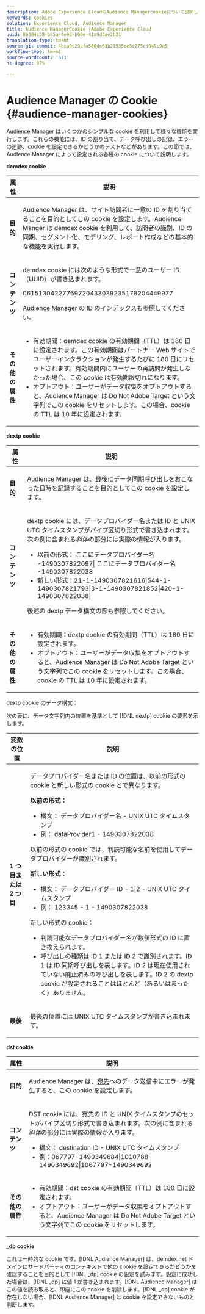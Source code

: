 ```yaml
---
description: Adobe Experience CloudのAudience Managercookieについて説明します。
keywords: cookies
solution: Experience Cloud, Audience Manager
title: Audience ManagerCookie |Adobe Experience Cloud
uuid: 8b384c38-b85a-4e93-b00e-41a9d3ae2b21
translation-type: tm+mt
source-git-commit: 4bea0c29afa580dc63b21535ce5c275cd649c9a5
workflow-type: tm+mt
source-wordcount: '611'
ht-degree: 97%

---
```



# Audience Manager の Cookie {#audience-manager-cookies}

Audience Manager はいくつかのシンプルな cookie を利用して様々な機能を実行します。これらの機能には、ID の割り当て、データ呼び出しの記録、エラーの追跡、cookie を設定できるかどうかのテストなどがあります。この節では、Audience Manager によって設定される各種の cookie について説明します。

**demdex cookie**

<table id="table_1CCF7EA2BC9E421F8DEECA5F611E33F6"> 
 <thead> 
  <tr> 
   <th colname="col1" class="entry"> 属性 </th> 
   <th colname="col2" class="entry"> 説明 </th> 
  </tr> 
 </thead>
 <tbody> 
  <tr> 
   <td colname="col1"> <p> <b>目的</b> </p> </td> 
   <td colname="col2"> <p> <span class="keyword"> Audience Manager</span> は、サイト訪問者に一意の ID を割り当てることを目的としてこの cookie を設定します。<span class="keyword">Audience Manger</span> は <span class="wintitle">demdex</span> cookie を利用して、訪問者の識別、ID の同期、セグメント化、モデリング、レポート作成などの基本的な機能を実行します。 </p> </td> 
  </tr> 
  <tr> 
   <td colname="col1"> <p> <b>コンテンツ</b> </p> </td> 
   <td colname="col2"> <p><span class="wintitle">demdex</span> cookie には次のような形式で一意のユーザー ID（UUID）が書き込まれます。 </p> <p> <span class="codeph"> 06151304227769720433039235178204449977 </span> </p> <p><a href="https://docs.adobe.com/content/help/ja-JP/audience-manager/user-guide/reference/ids-in-aam.html" format="https" scope="external">Audience Manager の ID のインデックス</a>も参照してください。 </p> </td> 
  </tr> 
  <tr> 
   <td colname="col1"> <p> <b>その他の属性</b> </p> </td> 
   <td colname="col2"> <p> 
     <ul id="ul_11291DA87C5045E880034E06C863BCDA"> 
      <li id="li_40C30A06A12449A4A8748621223CA71B">有効期間：<span class="wintitle">demdex</span> cookie の有効期間（TTL）は 180 日に設定されます。この有効期間はパートナー Web サイトでユーザーインタラクションが発生するたびに 180 日にリセットされます。有効期間内にユーザーの再訪問が発生しなかった場合、この cookie は有効期限切れになります。 </li> 
      <li id="li_A589EDA2198249829207A183872EF1FF">オプトアウト：ユーザーがデータ収集をオプトアウトすると、<span class="keyword">Audience Manager</span> は <span class="codeph">Do Not Adobe Target</span> という文字列でこの cookie をリセットします。この場合、cookie の TTL は 10 年に設定されます。 </li> 
     </ul> </p> </td> 
  </tr> 
 </tbody> 
</table>

**dextp cookie**

<table id="table_7343C9C9ADD24D3FA693ECC76E4A4045"> 
 <thead> 
  <tr> 
   <th colname="col1" class="entry"> 属性 </th> 
   <th colname="col2" class="entry"> 説明 </th> 
  </tr> 
 </thead>
 <tbody> 
  <tr> 
   <td colname="col1"> <p> <b>目的</b> </p> </td> 
   <td colname="col2"> <p> <span class="keyword">Audience Manager</span> は、最後にデータ同期呼び出しをおこなった日時を記録することを目的としてこの cookie を設定します。 </p> </td> 
  </tr> 
  <tr> 
   <td colname="col1"> <p> <b>コンテンツ</b> </p> </td> 
   <td colname="col2"> <p><span class="wintitle">dextp</span> cookie には、データプロバイダー名または ID と UNIX UTC タイムスタンプがパイプ区切り形式で書き込まれます。次の例に含まれる<i>斜体</i>の部分には実際の情報が入ります。 </p> <p> 
     <ul id="ul_80D0BC3FCF06470991E12712401D784A"> 
      <li id="li_03747A433CEB4756A26CD866E716B89D">以前の形式：<span class="codeph"><span class="varname"> ここにデータプロバイダー名 </span>-1490307822097| <span class="varname"> ここにデータプロバイダー名 </span>-1490307822038 </span> </li> 
      <li id="li_79E7000E82DB4ADA9E9887B017343B2D">新しい形式：<span class="codeph">21-1-1490307821616|544-1-1490307821793|3-1-1490307821852|420-1-1490307822038| </span> </li> 
     </ul> </p> <p>後述の dextp データ構文の節も参照してください。 </p> </td> 
  </tr> 
  <tr> 
   <td colname="col1"> <p> <b>その他の属性</b> </p> </td> 
   <td colname="col2"> <p> 
     <ul id="ul_4922AC2CD55D4C888A6FBEB22F8B889B"> 
      <li id="li_91A68C44E53840379C2ACDED25468735">有効期間：<span class="wintitle">dextp</span> cookie の有効期間（TTL）は 180 日に設定されます。 </li> 
      <li id="li_6B8C674EFAAC4DABA0A640CF29247F99">オプトアウト：ユーザーがデータ収集をオプトアウトすると、<span class="keyword">Audience Manager</span> は <span class="codeph">Do Not Adobe Target</span> という文字列でこの cookie をリセットします。この場合、cookie の TTL は 10 年に設定されます。 </li> 
     </ul> </p> </td> 
  </tr> 
 </tbody> 
</table>

dextp cookie のデータ構文：

次の表に、データ文字列内の位置を基準として [!DNL dextp] cookie の要素を示します。

<table id="table_BE00604B97F24F5A94AA4F566063D785"> 
 <thead> 
  <tr> 
   <th colname="col1" class="entry"> 変数の位置 </th> 
   <th colname="col2" class="entry"> 説明 </th> 
  </tr> 
 </thead>
 <tbody> 
  <tr> 
   <td colname="col1"> <p> <b>1 つ目または 2 つ目</b> </p> </td> 
   <td colname="col2"> <p>データプロバイダー名または ID の位置は、以前の形式の cookie と新しい形式の cookie とで異なります。 </p> <p> <b>以前の形式：</b> </p> <p> 
     <ul id="ul_5BFBF40E3FE849CA859030F2D070FDF6"> 
      <li id="li_E8F4DC0CB15B472ABE9892B3A61D7F77">構文：<span class="codeph"><span class="varname"> データプロバイダー名 </span> - <span class="varname"> UNIX UTC タイムスタンプ </span> </span> </li> 
      <li id="li_7CD8B101156140F49EA97B18E9591402">例：<span class="codeph"> dataProvider1 - 1490307822038 </span> </li> 
     </ul> </p> <p>以前の形式の cookie では、判読可能な名前を使用してデータプロバイダーが識別されます。 </p> <p> <b>新しい形式：</b> </p> <p> 
     <ul id="ul_AC6225CA781746148C125F21DFED1ED9"> 
      <li id="li_29C4B52E398B4EA28944980A15B05A57">構文：<span class="codeph"><span class="varname"> データプロバイダー ID </span> - 1|2 - <span class="varname"> UNIX UTC タイムスタンプ </span> </span> </li> 
      <li id="li_3BF30CA5FED242DF96E0B54AFC64B06F">例：<span class="codeph"> 123345 - 1 - 1490307822038 </span> </li> 
     </ul> </p> <p>新しい形式の cookie： </p> <p> 
     <ul id="ul_F05A91A455FA44C7A71186C0C9E31630"> 
      <li id="li_A8C9638173684359BABC4207845A4F48">判読可能なデータプロバイダー名が数値形式の ID に置き換えられます。 </li> 
      <li id="li_28F1E2DB24904E53BE9718AD788CE61E">呼び出しの種類は ID 1 または ID 2 で識別されます。ID 1 は ID 同期呼び出しを表します。ID 2 は現在使用されていない廃止済みの呼び出しを表します。ID 2 の dextp cookie が設定されることはほとんど（あるいはまったく）ありません。 </li> 
     </ul> </p> </td> 
  </tr> 
  <tr> 
   <td colname="col1"> <p> <b>最後</b> </p> </td> 
   <td colname="col2"> <p>最後の位置には UNIX UTC タイムスタンプが書き込まれます。 </p> </td> 
  </tr> 
 </tbody> 
</table>

**dst cookie**

<table id="table_83AE9B6350C6408BAECD9FCF33022B98"> 
 <thead> 
  <tr> 
   <th colname="col1" class="entry"> 属性 </th> 
   <th colname="col2" class="entry"> 説明 </th> 
  </tr> 
 </thead>
 <tbody> 
  <tr> 
   <td colname="col1"> <p> <b>目的</b> </p> </td> 
   <td colname="col2"> <p> <span class="keyword">Audience Manager</span> は、<a href="https://docs.adobe.com/content/help/ja-JP/audience-manager/user-guide/features/destinations/destinations.html#purposes" format="https" scope="external">宛先</a>へのデータ送信中にエラーが発生すると、この cookie を設定します。 </p> </td> 
  </tr> 
  <tr> 
   <td colname="col1"> <p> <b>コンテンツ</b> </p> </td> 
   <td colname="col2"> <p> <span class="wintitle">DST</span> cookie には、宛先の ID と UNIX タイムスタンプのセットがパイプ区切り形式で書き込まれます。次の例に含まれる<i>斜体</i>の部分には実際の情報が入ります。 </p> <p> 
     <ul id="ul_CE98076A02DA413486C1D341E9806889"> 
      <li id="li_850209D956644749B98C7A208C825C15">構文：<span class="codeph"> <span class="varname"> destination ID </span> - <span class="varname"> UNIX UTC タイムスタンプ </span> </span> </li> 
      <li id="li_4A22152C70844733982230EBF7B9EB78">例：<span class="codeph">067797-1490349684|1010788-1490349692|1067797-1490349692 </span> </li> 
     </ul> </p> </td> 
  </tr> 
  <tr> 
   <td colname="col1"> <p> <b>その他の属性</b> </p> </td> 
   <td colname="col2"> <p> 
     <ul id="ul_5D13DD701B484B51BF2808A69A919106"> 
      <li id="li_4E665114C63246FBA32A4E19984D2693">有効期間：<span class="wintitle">dst</span> cookie の有効期間（TTL）は 180 日に設定されます。 </li> 
      <li id="li_A682B566704F43D2AB72487EFF212474">オプトアウト：ユーザーがデータ収集をオプトアウトすると、<span class="keyword">Audience Manager</span> は <span class="codeph">Do Not Adobe Target</span> という文字列でこの cookie をリセットします。 </li> 
     </ul> </p> </td> 
  </tr> 
 </tbody> 
</table>

**_dp cookie**

これは一時的な cookie です。[!DNL Audience Manager] は、demdex.net ドメインにサードパーティのコンテキストで他の cookie を設定できるかどうかを確認することを目的として [!DNL _dp] cookie の設定を試みます。設定に成功した場合は、[!DNL _dp] に値 1 が書き込まれます。[!DNL Audience Manager] はこの値を読み取ると、即座にこの cookie を削除します。[!DNL _dp] cookie が存在しない場合、[!DNL Audience Manager] は cookie を設定できないものと判断します。
